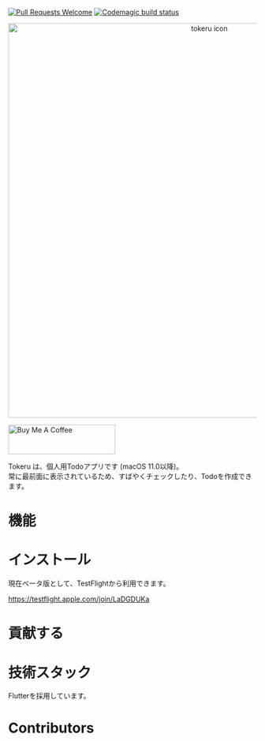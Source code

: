 [![Pull Requests Welcome](https://img.shields.io/badge/PRs-welcome-brightgreen.svg?style=flat)](http://makeapullrequest.com)
[![Codemagic build status](https://api.codemagic.io/apps/65d834ac3786568a8b6ef02e/65d83d4548306436129e0db1/status_badge.svg)](https://codemagic.io/apps/65d834ac3786568a8b6ef02e/65d83d4548306436129e0db1/latest_build)

<p align="center">
  <img src="https://github.com/tinp-lab/tokeru/assets/30540418/64db0860-14aa-4a6d-b834-ecfa9589c0d5" alt="tokeru icon" width="800" />
</p>

<a href="https://www.buymeacoffee.com/imasirooo" target="_blank"><img src="https://cdn.buymeacoffee.com/buttons/v2/default-yellow.png" alt="Buy Me A Coffee" style="height: 60px !important;width: 217px !important;" ></a>

Tokeru は、個人用Todoアプリです (macOS 11.0以降)。  
常に最前面に表示されているため、すばやくチェックしたり、Todoを作成できます。

# 機能

# インストール

現在ベータ版として、TestFlightから利用できます。

https://testflight.apple.com/join/LaDGDUKa

# 貢献する
  

# 技術スタック

Flutterを採用しています。

# Contributors


